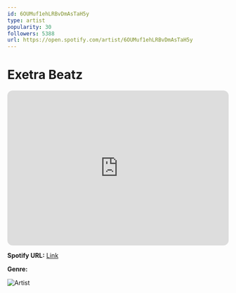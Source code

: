 ```yaml
---
id: 6OUMuf1ehLRBvDmAsTaH5y
type: artist
popularity: 30
followers: 5388
url: https://open.spotify.com/artist/6OUMuf1ehLRBvDmAsTaH5y
---
```

# Exetra Beatz

<iframe style="border-radius:12px" src="https://open.spotify.com/embed/artist/6OUMuf1ehLRBvDmAsTaH5y" width="100%" height="352" frameBorder="0" allowfullscreen="" allow="autoplay; clipboard-write; encrypted-media; fullscreen; picture-in-picture" loading="lazy"></iframe>

**Spotify URL:** [Link](https://open.spotify.com/artist/6OUMuf1ehLRBvDmAsTaH5y)

**Genre:** 

![Artist](https://i.scdn.co/image/ab6761610000e5eba45faa01deac02decb076996)

